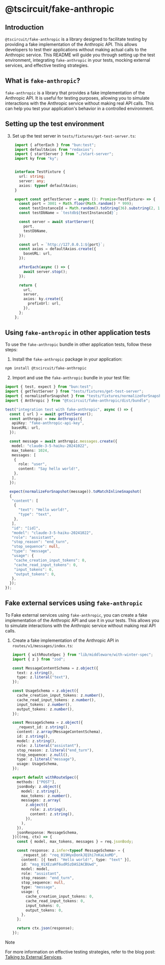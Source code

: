 # @tscircuit/fake-anthropic

## Introduction

`@tscircuit/fake-anthropic` is a library designed to facilitate testing by providing a fake implementation of the Anthropic API. This allows developers to test their applications without making actual calls to the Anthropic service. This README will guide you through setting up the test environment, integrating `fake-anthropic` in your tests, mocking external services, and effective testing strategies.

## What is `fake-anthropic`?

`fake-anthropic` is a library that provides a fake implementation of the Anthropic API. It is useful for testing purposes, allowing you to simulate interactions with the Anthropic service without making real API calls. This can help you test your application's behavior in a controlled environment.

## Setting up the test environment


3. Set up the test server in `tests/fixtures/get-test-server.ts`:
   ```ts
    import { afterEach } from "bun:test";
    import defaultAxios from "redaxios";
    import { startServer } from "./start-server";
    import ky from "ky";


    interface TestFixture {
      url: string;
      server: any;
      axios: typeof defaultAxios;
    }

    export const getTestServer = async (): Promise<TestFixture> => {
      const port = 3001 + Math.floor(Math.random() * 999);
      const testInstanceId = Math.random().toString(36).substring(2, 15);
      const testDbName = `testdb${testInstanceId}`;

      const server = await startServer({
        port,
        testDbName,
      });

      const url = `http://127.0.0.1:${port}`;
      const axios = defaultAxios.create({
        baseURL: url,
      });

      afterEach(async () => {
        await server.stop();
      });

      return {
        url,
        server,
        axios: ky.create({
          prefixUrl: url,
        }),
      };
    };
   ```

## Using `fake-anthropic` in other application tests

To use the `fake-anthropic` bundle in other application tests, follow these steps:

1. Install the `fake-anthropic` package in your application:
  ```sh
  npm install @tscircuit/fake-anthropic
  ```

2. Import and use the `fake-anthropic` bundle in your test file:
  ```ts
  import { test, expect } from "bun:test";
  import { getTestServer } from "tests/fixtures/get-test-server";
  import { normalizeForSnapshot } from "tests/fixtures/normalizeForSnapshot";
  import { Anthropic } from "@tscircuit/fake-anthropic/dist/bundle";

  test("integration test with fake-anthropic", async () => {
    const { url } = await getTestServer();
    const anthropic = new Anthropic({
     apiKey: "fake-anthropic-api-key",
     baseURL: url,
    });

    const message = await anthropic.messages.create({
     model: "claude-3-5-haiku-20241022",
     max_tokens: 1024,
     messages: [
      {
        role: "user",
        content: "Say hello world!",
      },
     ],
    });

    expect(normalizeForSnapshot(message)).toMatchInlineSnapshot(
    {
     "content": [
      {
        "text": "Hello world!",
        "type": "text",
      },
     ],
     "id": "[id]",
     "model": "claude-3-5-haiku-20241022",
     "role": "assistant",
     "stop_reason": "end_turn",
     "stop_sequence": null,
     "type": "message",
     "usage": {
      "cache_creation_input_tokens": 0,
      "cache_read_input_tokens": 0,
      "input_tokens": 0,
      "output_tokens": 0,
     },
    });
  });
  ```

## Fake external services using `fake-anthropic`

To Fake external services using `fake-anthropic`, you can create a fake implementation of the Anthropic API and use it in your tests. This allows you to simulate interactions with the Anthropic service without making real API calls.

1. Create a fake implementation of the Anthropic API in `routes/v1/messages/index.ts`:
   ```ts
   import { withRouteSpec } from "lib/middleware/with-winter-spec";
   import { z } from "zod";

   const MessageContentSchema = z.object({
     text: z.string(),
     type: z.literal("text"),
   });

   const UsageSchema = z.object({
     cache_creation_input_tokens: z.number(),
     cache_read_input_tokens: z.number(),
     input_tokens: z.number(),
     output_tokens: z.number(),
   });

   const MessageSchema = z.object({
     _request_id: z.string(),
     content: z.array(MessageContentSchema),
     id: z.string(),
     model: z.string(),
     role: z.literal("assistant"),
     stop_reason: z.literal("end_turn"),
     stop_sequence: z.null(),
     type: z.literal("message"),
     usage: UsageSchema,
   });

   export default withRouteSpec({
     methods: ["POST"],
     jsonBody: z.object({
       model: z.string(),
       max_tokens: z.number(),
       messages: z.array(
         z.object({
           role: z.string(),
           content: z.string(),
         }),
       ),
     }),
     jsonResponse: MessageSchema,
   })((req, ctx) => {
     const { model, max_tokens, messages } = req.jsonBody;

     const response: z.infer<typeof MessageSchema> = {
       _request_id: "req_019HyxDonkJQ1hi7nKaLkoMD",
       content: [{ text: "Hello world!", type: "text" }],
       id: "msg_01XEzaHf6udRSzDAS2ACBUwd",
       model: model,
       role: "assistant",
       stop_reason: "end_turn",
       stop_sequence: null,
       type: "message",
       usage: {
         cache_creation_input_tokens: 0,
         cache_read_input_tokens: 0,
         input_tokens: 0,
         output_tokens: 0,
       },
     };

     return ctx.json(response);
   });
   ```


> [!NOTE]
>
> For more information on effective testing strategies, refer to the blog post: [Talking to External Services](https://seve.blog/p/a-simple-pattern-for-api-testing?open=false#%C2%A7talking-to-external-services-spoiler-use-fakes).
